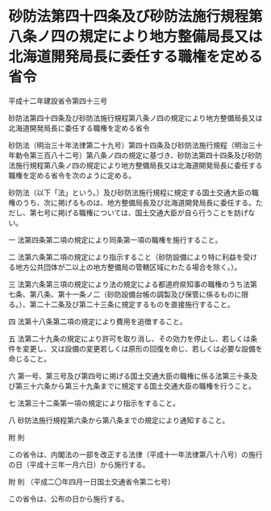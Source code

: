 # 砂防法第四十四条及び砂防法施行規程第八条ノ四の規定により地方整備局長又は北海道開発局長に委任する職権を定める省令

平成十二年建設省令第四十三号

砂防法第四十四条及び砂防法施行規程第八条ノ四の規定により地方整備局長又は北海道開発局長に委任する職権を定める省令

砂防法（明治三十年法律第二十九号）第四十四条及び砂防法施行規程（明治三十年勅令第三百八十二号）第八条ノ四の規定に基づき、砂防法第四十四条及び砂防法施行規程第八条ノ四の規定により地方整備局長又は北海道開発局長に委任する職権を定める省令を次のように定める。

砂防法（以下「法」という。）及び砂防法施行規程に規定する国土交通大臣の職権のうち、次に掲げるものは、地方整備局長及び北海道開発局長に委任する。ただし、第七号に掲げる職権については、国土交通大臣が自ら行うことを妨げない。

一 法第四条第二項の規定により同条第一項の職権を施行すること。

二 法第六条第二項の規定により指示すること（砂防設備により特に利益を受ける地方公共団体が二以上の地方整備局の管轄区域にわたる場合を除く。）。

三 法第六条第三項の規定により法の規定による都道府県知事の職権のうち法第七条、第八条、第十一条ノ二（砂防設備台帳の調製及び保管に係るものに限る。）、第二十二条及び第二十三条に規定するものを直接施行すること。

四 法第十八条第二項の規定により費用を追徴すること。

五 法第二十九条の規定により許可を取り消し、その効力を停止し、若しくは条件を変更し、又は設備の変更若しくは原形の回復を命じ、若しくは必要な設備を命じること。

六 第一号、第三号及び第四号に掲げる国土交通大臣の職権に係る法第三十条及び第三十六条から第三十九条までに規定する国土交通大臣の職権を行うこと。

七 法第三十二条第一項の規定により指示をすること。

八 砂防法施行規程第六条から第八条までの規定により通知すること。

附 則

この省令は、内閣法の一部を改正する法律（平成十一年法律第八十八号）の施行の日（平成十三年一月六日）から施行する。

附 則 （平成二〇年四月一日国土交通省令第二七号）

この省令は、公布の日から施行する。
